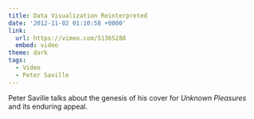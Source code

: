 ```yaml
---
title: Data Visualization Reinterpreted
date: '2012-11-02 01:10:58 +0000'
link:
  url: https://vimeo.com/51365288
  embed: video
theme: dark
tags:
  - Video
  - Peter Saville
---
```

Peter Saville talks about the genesis of his cover for <cite>Unknown Pleasures</cite> and its enduring appeal.
